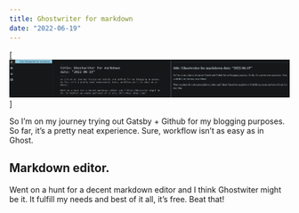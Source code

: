 ```yaml
---
title: Ghostwriter for markdown
date: "2022-06-19"
---
```

[![Ghostwriter](ghostwriter.JPG)]

So I’m on my journey trying out Gatsby + Github for my blogging purposes. 
So far, it’s a pretty neat experience. Sure, workflow isn’t as easy as in Ghost.

## Markdown editor.
Went on a hunt for a decent markdown editor and I think Ghostwiter might be it. It fulfill my needs and best of it all, it’s free. Beat that!
